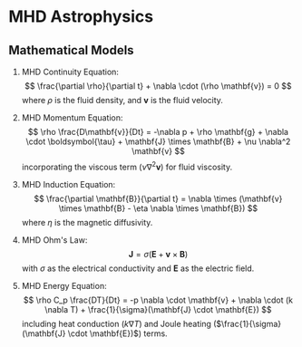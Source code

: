 # MHD Astrophysics

## Mathematical Models

1. MHD Continuity Equation:
   $$
   \frac{\partial \rho}{\partial t} + \nabla \cdot (\rho \mathbf{v}) = 0
   $$
   where $\rho$ is the fluid density, and $\mathbf{v}$ is the fluid velocity.

2. MHD Momentum Equation:
   $$
   \rho \frac{D\mathbf{v}}{Dt} = -\nabla p + \rho \mathbf{g} + \nabla \cdot \boldsymbol{\tau} + \mathbf{J} \times \mathbf{B} + \nu \nabla^2 \mathbf{v}
   $$
   incorporating the viscous term ($\nu \nabla^2 \mathbf{v}$) for fluid viscosity.

3. MHD Induction Equation:
   $$
   \frac{\partial \mathbf{B}}{\partial t} = \nabla \times (\mathbf{v} \times \mathbf{B} - \eta \nabla \times \mathbf{B})
   $$
   where $\eta$ is the magnetic diffusivity.

4. MHD Ohm's Law:
   $$
   \mathbf{J} = \sigma (\mathbf{E} + \mathbf{v} \times \mathbf{B})
   $$
   with $\sigma$ as the electrical conductivity and $\mathbf{E}$ as the electric field.

5. MHD Energy Equation:
   $$
   \rho C_p \frac{DT}{Dt} = -p \nabla \cdot \mathbf{v} + \nabla \cdot (k \nabla T) + \frac{1}{\sigma}(\mathbf{J} \cdot \mathbf{E})
   $$
   including heat conduction ($k \nabla T$) and Joule heating ($\frac{1}{\sigma}(\mathbf{J} \cdot \mathbf{E})$) terms.

